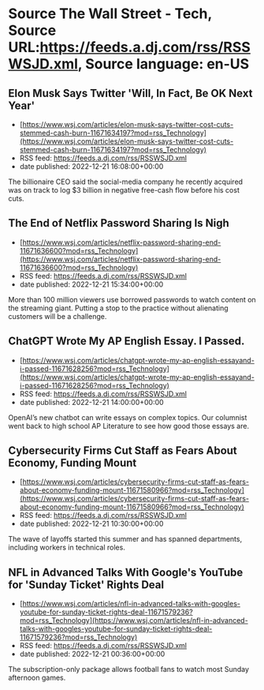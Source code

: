 # Source The Wall Street - Tech, Source URL:https://feeds.a.dj.com/rss/RSSWSJD.xml, Source language: en-US

## Elon Musk Says Twitter 'Will, In Fact, Be OK Next Year'
 - [https://www.wsj.com/articles/elon-musk-says-twitter-cost-cuts-stemmed-cash-burn-11671634197?mod=rss_Technology](https://www.wsj.com/articles/elon-musk-says-twitter-cost-cuts-stemmed-cash-burn-11671634197?mod=rss_Technology)
 - RSS feed: https://feeds.a.dj.com/rss/RSSWSJD.xml
 - date published: 2022-12-21 16:08:00+00:00

The billionaire CEO said the social-media company he recently acquired was on track to log $3 billion in negative free-cash flow before his cost cuts.

## The End of Netflix Password Sharing Is Nigh
 - [https://www.wsj.com/articles/netflix-password-sharing-end-11671636600?mod=rss_Technology](https://www.wsj.com/articles/netflix-password-sharing-end-11671636600?mod=rss_Technology)
 - RSS feed: https://feeds.a.dj.com/rss/RSSWSJD.xml
 - date published: 2022-12-21 15:34:00+00:00

More than 100 million viewers use borrowed passwords to watch content on the streaming giant. Putting a stop to the practice without alienating customers will be a challenge.

## ChatGPT Wrote My AP English Essay. I Passed.
 - [https://www.wsj.com/articles/chatgpt-wrote-my-ap-english-essayand-i-passed-11671628256?mod=rss_Technology](https://www.wsj.com/articles/chatgpt-wrote-my-ap-english-essayand-i-passed-11671628256?mod=rss_Technology)
 - RSS feed: https://feeds.a.dj.com/rss/RSSWSJD.xml
 - date published: 2022-12-21 14:00:00+00:00

OpenAI’s new chatbot can write essays on complex topics. Our columnist went back to high school AP Literature to see how good those essays are.

## Cybersecurity Firms Cut Staff as Fears About Economy, Funding Mount
 - [https://www.wsj.com/articles/cybersecurity-firms-cut-staff-as-fears-about-economy-funding-mount-11671580966?mod=rss_Technology](https://www.wsj.com/articles/cybersecurity-firms-cut-staff-as-fears-about-economy-funding-mount-11671580966?mod=rss_Technology)
 - RSS feed: https://feeds.a.dj.com/rss/RSSWSJD.xml
 - date published: 2022-12-21 10:30:00+00:00

The wave of layoffs started this summer and has spanned departments, including workers in technical roles.

## NFL in Advanced Talks With Google's YouTube for 'Sunday Ticket' Rights Deal
 - [https://www.wsj.com/articles/nfl-in-advanced-talks-with-googles-youtube-for-sunday-ticket-rights-deal-11671579236?mod=rss_Technology](https://www.wsj.com/articles/nfl-in-advanced-talks-with-googles-youtube-for-sunday-ticket-rights-deal-11671579236?mod=rss_Technology)
 - RSS feed: https://feeds.a.dj.com/rss/RSSWSJD.xml
 - date published: 2022-12-21 00:36:00+00:00

The subscription-only package allows football fans to watch most Sunday afternoon games.
